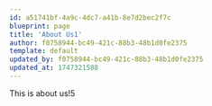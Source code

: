 ```yaml
---
id: a51741bf-4a9c-4dc7-a41b-8e7d2bec2f7c
blueprint: page
title: 'About Us1'
author: f0758944-bc49-421c-88b3-48b1d0fe2375
template: default
updated_by: f0758944-bc49-421c-88b3-48b1d0fe2375
updated_at: 1747321588
---
```

This is about us!5